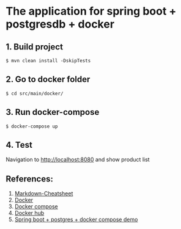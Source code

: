 # The application for spring boot + postgresdb + docker

## 1. Build project
`$ mvn clean install -DskipTests`

## 2. Go to docker folder
`$ cd src/main/docker/`

## 3. Run docker-compose
`$ docker-compose up`

## 4. Test
Navigation to [http://localhost:8080](http://localhost:8080) and show product list

## References:
1. [Markdown-Cheatsheet](https://github.com/adam-p/markdown-here/wiki/Markdown-Cheatsheet)
2. [Docker](https://docs.docker.com/)
3. [Docker compose](https://docs.docker.com/compose/)
4. [Docker hub](https://hub.docker.com/)
5. [Spring boot + postgres + docker compose demo](https://github.com/jirkapinkas/spring-boot-postgresql-docker-compose)
